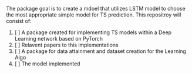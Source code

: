 The package goal is to create a mdoel that utilizes LSTM model to choose the most appropriate simple model for TS prediction. This repositroy will consist of:

1. [ ] A package created for implementing TS models within a Deep Learning network based on PyTorch
2. [ ] Relavent papers to this implementations
3. [ ] A package for data attainment and dataset creation for the Learning Algo
4. [ ] The model implemented
